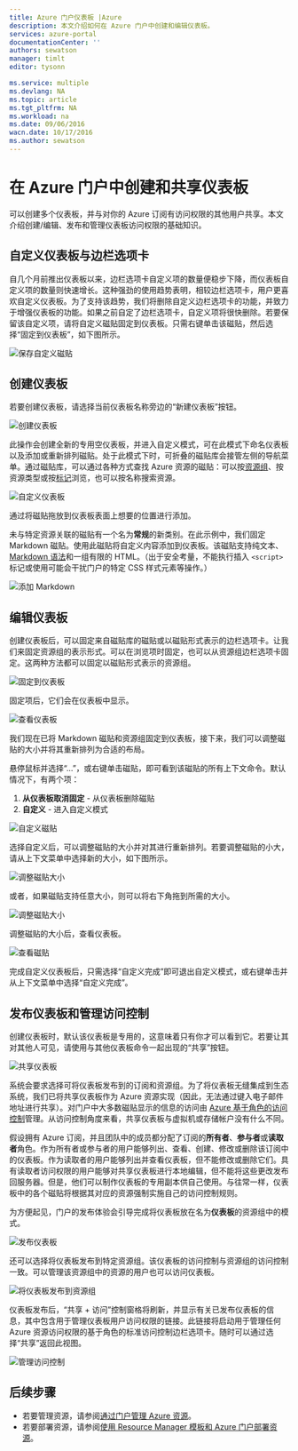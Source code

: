 ```yaml
---
title: Azure 门户仪表板 |Azure
description: 本文介绍如何在 Azure 门户中创建和编辑仪表板。
services: azure-portal
documentationCenter: ''
authors: sewatson
manager: timlt
editor: tysonn

ms.service: multiple
ms.devlang: NA
ms.topic: article
ms.tgt_pltfrm: NA
ms.workload: na
ms.date: 09/06/2016
wacn.date: 10/17/2016
ms.author: sewatson
---
```


# 在 Azure 门户中创建和共享仪表板

可以创建多个仪表板，并与对你的 Azure 订阅有访问权限的其他用户共享。本文介绍创建/编辑、发布和管理仪表板访问权限的基础知识。

## 自定义仪表板与边栏选项卡

自几个月前推出仪表板以来，边栏选项卡自定义项的数量便稳步下降，而仪表板自定义项的数量则快速增长。这种强劲的使用趋势表明，相较边栏选项卡，用户更喜欢自定义仪表板。为了支持该趋势，我们将删除自定义边栏选项卡的功能，并致力于增强仪表板的功能。如果之前自定了边栏选项卡，自定义项将很快删除。若要保留该自定义项，请将自定义磁贴固定到仪表板。只需右键单击该磁贴，然后选择“固定到仪表板”，如下图所示。

![保存自定义磁贴](./media/azure-portal-dashboards/save-customization.png)  

## 创建仪表板

若要创建仪表板，请选择当前仪表板名称旁边的“新建仪表板”按钮。

![创建仪表板](./media/azure-portal-dashboards/new-dashboard.png)  

此操作会创建全新的专用空仪表板，并进入自定义模式，可在此模式下命名仪表板以及添加或重新排列磁贴。处于此模式下时，可折叠的磁贴库会接管左侧的导航菜单。通过磁贴库，可以通过各种方式查找 Azure 资源的磁贴：可以按[资源组](../azure-resource-manager/resource-group-overview.md#resource-groups)、按资源类型或按[标记](../azure-resource-manager/resource-group-using-tags.md)浏览，也可以按名称搜索资源。

![自定义仪表板](./media/azure-portal-dashboards/customize-dashboard.png)  

通过将磁贴拖放到仪表板表面上想要的位置进行添加。

未与特定资源关联的磁贴有一个名为**常规**的新类别。在此示例中，我们固定 Markdown 磁贴。使用此磁贴将自定义内容添加到仪表板。该磁贴支持纯文本、[Markdown 语法](https://daringfireball.net/projects/markdown/syntax)和一组有限的 HTML。（出于安全考量，不能执行插入 `<script>` 标记或使用可能会干扰门户的特定 CSS 样式元素等操作。）

![添加 Markdown](./media/azure-portal-dashboards/add-markdown.png)  

## 编辑仪表板

创建仪表板后，可以固定来自磁贴库的磁贴或以磁贴形式表示的边栏选项卡。让我们来固定资源组的表示形式。可以在浏览项时固定，也可以从资源组边栏选项卡固定。这两种方法都可以固定以磁贴形式表示的资源组。

![固定到仪表板](./media/azure-portal-dashboards/pin-to-dashboard.png)  

固定项后，它们会在仪表板中显示。

![查看仪表板](./media/azure-portal-dashboards/view-dashboard.png)  

我们现在已将 Markdown 磁贴和资源组固定到仪表板，接下来，我们可以调整磁贴的大小并将其重新排列为合适的布局。

悬停鼠标并选择“...”，或右键单击磁贴，即可看到该磁贴的所有上下文命令。默认情况下，有两个项：

1. **从仪表板取消固定** - 从仪表板删除磁贴
2. **自定义** - 进入自定义模式

![自定义磁贴](./media/azure-portal-dashboards/customize-tile.png)  

选择自定义后，可以调整磁贴的大小并对其进行重新排列。若要调整磁贴的小大，请从上下文菜单中选择新的大小，如下图所示。

![调整磁贴大小](./media/azure-portal-dashboards/resize-tile.png)  

或者，如果磁贴支持任意大小，则可以将右下角拖到所需的大小。

![调整磁贴大小](./media/azure-portal-dashboards/resize-corner.png)  

调整磁贴的大小后，查看仪表板。

![查看磁贴](./media/azure-portal-dashboards/view-tile.png)  

完成自定义仪表板后，只需选择“自定义完成”即可退出自定义模式，或右键单击并从上下文菜单中选择“自定义完成”。

## 发布仪表板和管理访问控制

创建仪表板时，默认该仪表板是专用的，这意味着只有你才可以看到它。若要让其对其他人可见，请使用与其他仪表板命令一起出现的“共享”按钮。

![共享仪表板](./media/azure-portal-dashboards/share-dashboard.png)  

系统会要求选择可将仪表板发布到的订阅和资源组。为了将仪表板无缝集成到生态系统，我们已将共享仪表板作为 Azure 资源实现（因此，无法通过键入电子邮件地址进行共享）。对门户中大多数磁贴显示的信息的访问由 [Azure 基于角色的访问控制](../active-directory/role-based-access-control-configure.md)管理。从访问控制角度来看，共享仪表板与虚拟机或存储帐户没有什么不同。

假设拥有 Azure 订阅，并且团队中的成员都分配了订阅的**所有者**、**参与者**或**读取者**角色。作为所有者或参与者的用户能够列出、查看、创建、修改或删除该订阅中的仪表板。作为读取者的用户能够列出并查看仪表板，但不能修改或删除它们。具有读取者访问权限的用户能够对共享仪表板进行本地编辑，但不能将这些更改发布回服务器。但是，他们可以制作仪表板的专用副本供自己使用。与往常一样，仪表板中的各个磁贴将根据其对应的资源强制实施自己的访问控制规则。

为方便起见，门户的发布体验会引导完成将仪表板放在名为**仪表板**的资源组中的模式。

![发布仪表板](./media/azure-portal-dashboards/publish-dashboard.png)  

还可以选择将仪表板发布到特定资源组。该仪表板的访问控制与资源组的访问控制一致。可以管理该资源组中的资源的用户也可以访问仪表板。

![将仪表板发布到资源组](./media/azure-portal-dashboards/publish-to-resource-group.png)  

仪表板发布后，“共享 + 访问”控制窗格将刷新，并显示有关已发布仪表板的信息，其中包含用于管理仪表板用户访问权限的链接。此链接将启动用于管理任何 Azure 资源访问权限的基于角色的标准访问控制边栏选项卡。随时可以通过选择“共享”返回此视图。

![管理访问控制](./media/azure-portal-dashboards/manage-access.png)  

## 后续步骤

- 若要管理资源，请参阅[通过门户管理 Azure 资源](../azure-resource-manager/resource-group-portal.md)。
- 若要部署资源，请参阅[使用 Resource Manager 模板和 Azure 门户部署资源](../azure-resource-manager/resource-group-template-deploy-portal.md)。

<!---HONumber=Mooncake_1010_2016-->